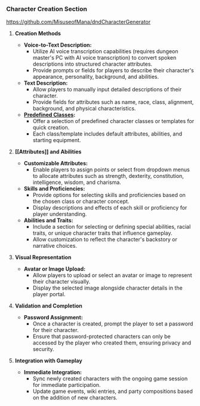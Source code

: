 ### Character Creation Section
https://github.com/MisuseofMana/dndCharacterGenerator
1. **Creation Methods**
    
    - **Voice-to-Text Description:**
        - Utilize AI voice transcription capabilities (requires dungeon master's PC with AI voice transcription) to convert spoken descriptions into structured character attributes.
        - Provide prompts or fields for players to describe their character's appearance, personality, background, and abilities.
    - **Text Description:**
        - Allow players to manually input detailed descriptions of their character.
        - Provide fields for attributes such as name, race, class, alignment, background, and physical characteristics.
    - **[Predefined Classes](Predefined%20Classes.md):**
        - Offer a selection of predefined character classes or templates for quick creation.
        - Each class/template includes default attributes, abilities, and starting equipment.
2. **[[Attributes]] and Abilities**
    
    - **Customizable Attributes:**
        - Enable players to assign points or select from dropdown menus to allocate attributes such as strength, dexterity, constitution, intelligence, wisdom, and charisma.
    - **Skills and Proficiencies:**
        - Provide options for selecting skills and proficiencies based on the chosen class or character concept.
        - Display descriptions and effects of each skill or proficiency for player understanding.
    - **Abilities and Traits:**
        - Include a section for selecting or defining special abilities, racial traits, or unique character traits that influence gameplay.
        - Allow customization to reflect the character's backstory or narrative choices.
3. **Visual Representation**
    
    - **Avatar or Image Upload:**
        - Allow players to upload or select an avatar or image to represent their character visually.
        - Display the selected image alongside character details in the player portal.
4. **Validation and Completion**
    
    - **Password Assignment:**
        - Once a character is created, prompt the player to set a password for their character.
        - Ensure that password-protected characters can only be accessed by the player who created them, ensuring privacy and security.
5. **Integration with Gameplay**
    
    - **Immediate Integration:**
        - Sync newly created characters with the ongoing game session for immediate participation.
        - Update game events, wiki entries, and party compositions based on the addition of new characters.
